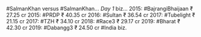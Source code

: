 #SalmanKhan versus #SalmanKhan... *Day 1* biz...
2015: #BajrangiBhaijaan ₹ 27.25 cr
2015: #PRDP ₹ 40.35 cr
2016: #Sultan ₹ 36.54 cr
2017: #Tubelight ₹ 21.15 cr
2017: #TZH ₹ 34.10 cr
2018: #Race3 ₹ 29.17 cr
2019: #Bharat ₹ 42.30 cr
2019: #Dabangg3 ₹ 24.50 cr
#India biz.